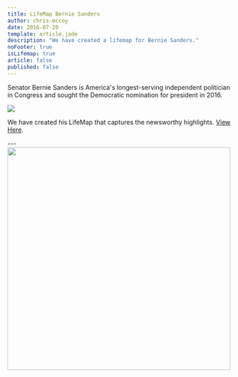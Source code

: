 ```yaml
---
title: LifeMap Bernie Sanders
author: chris-mccoy
date: 2016-07-20
template: article.jade
description: "We have created a lifemap for Bernie Sanders."
noFooter: true
isLifemap: true
article: false
published: false
---
```


<p>
   Senator Bernie Sanders is America's longest-serving independent politician in Congress and sought the Democratic nomination for president in 2016. 
</p>
<p>
<img class="ui medium image" style="margin: 0 auto;" src="http://lifemap.io/img/berniesanders.gif" />
</p>
<p>
   We have created his LifeMap that captures the newsworthy highlights. <a href="http://lifemap.io/berniesanders/" target="_blank">View Here</a>.
</p>
---
<a href="http://lifemap.io/berniesanders/" target="_blank">
<img class="ui medium image" style="width:500px; margin: 0 auto;" src="/img/lifemap-berniesanders.jpg" />
</a>
